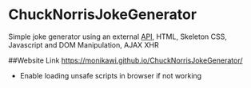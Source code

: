 # ChuckNorrisJokeGenerator

Simple joke generator using an external [API](http://www.icndb.com/api/), HTML, Skeleton CSS, Javascript and DOM Manipulation, AJAX XHR
  
##Website Link
https://monikawi.github.io/ChuckNorrisJokeGenerator/

* Enable loading unsafe scripts in browser if not working 
